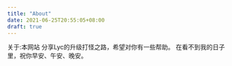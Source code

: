 ```yaml
---
title: "About"
date: 2021-06-25T20:55:05+08:00
draft: true
---
```


关于:本网站
分享Lyc的升级打怪之路，希望对你有一些帮助。
在看不到我的日子里，祝你早安、午安、晚安。